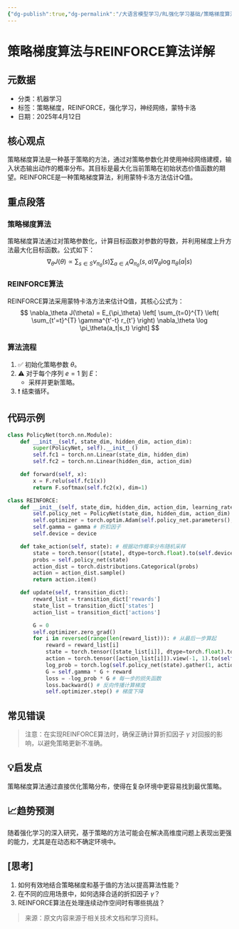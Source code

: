 ```yaml
---
{"dg-publish":true,"dg-permalink":"/大语言模型学习/RL强化学习基础/策略梯度算法","dg-home":false,"dg-description":"在此输入笔记的描述","dg-hide":false,"dg-hide-title":false,"dg-show-backlinks":true,"dg-show-local-graph":true,"dg-show-inline-title":true,"dg-pinned":false,"dg-passphrase":"在此输入访问密码","dg-enable-mathjax":false,"dg-enable-mermaid":false,"dg-enable-uml":false,"dg-note-icon":0,"dg-enable-dataview":false,"tags":["NLP"],"permalink":"/大语言模型学习/RL强化学习基础/策略梯度算法/","dgShowBacklinks":true,"dgShowLocalGraph":true,"dgShowInlineTitle":true,"dgPassFrontmatter":true,"noteIcon":0,"created":"2025-04-12T23:29:36.000+08:00","updated":"2025-04-13T13:06:02.498+08:00"}
---
```




# 策略梯度算法与REINFORCE算法详解

## 元数据
- 分类：机器学习
- 标签：策略梯度，REINFORCE，强化学习，神经网络，蒙特卡洛
- 日期：2025年4月12日


## 核心观点
策略梯度算法是一种基于策略的方法，通过对策略参数化并使用神经网络建模，输入状态输出动作的概率分布。其目标是最大化当前策略在初始状态价值函数的期望。REINFORCE是一种策略梯度算法，利用蒙特卡洛方法估计Q值。


## 重点段落

### 策略梯度算法
策略梯度算法通过对策略参数化，计算目标函数对参数的导数，并利用梯度上升方法最大化目标函数。公式如下：
$$
\nabla_\theta J(\theta) \propto \sum_{s \in S} \nu_{\pi_\theta}(s) \sum_{a \in A} Q_{\pi_\theta}(s, a) \nabla_\theta \log \pi_\theta(a|s)
$$


### REINFORCE算法
REINFORCE算法采用蒙特卡洛方法来估计Q值，其核心公式为：
$$
\nabla_\theta J(\theta) = E_{\pi_\theta} \left[ \sum_{t=0}^{T} \left( \sum_{t'=t}^{T} \gamma^{t'-t} r_{t'} \right) \nabla_\theta \log \pi_\theta(a_t|s_t) \right]
$$


### 算法流程
1. ✅ 初始化策略参数 $\theta$。
2. ⚠️ 对于每个序列 $e = 1$ 到 $E$：
   - 采样并更新策略。
3. ❗ 结束循环。


## 代码示例
```python
class PolicyNet(torch.nn.Module):
    def __init__(self, state_dim, hidden_dim, action_dim):
        super(PolicyNet, self).__init__()
        self.fc1 = torch.nn.Linear(state_dim, hidden_dim)
        self.fc2 = torch.nn.Linear(hidden_dim, action_dim)

    def forward(self, x):
        x = F.relu(self.fc1(x))
        return F.softmax(self.fc2(x), dim=1)

class REINFORCE:
    def __init__(self, state_dim, hidden_dim, action_dim, learning_rate, gamma, device):
        self.policy_net = PolicyNet(state_dim, hidden_dim, action_dim).to(device)
        self.optimizer = torch.optim.Adam(self.policy_net.parameters(), lr=learning_rate) # 使用Adam优化器
        self.gamma = gamma # 折扣因子
        self.device = device

    def take_action(self, state): # 根据动作概率分布随机采样
        state = torch.tensor([state], dtype=torch.float).to(self.device)
        probs = self.policy_net(state)
        action_dist = torch.distributions.Categorical(probs)
        action = action_dist.sample()
        return action.item()

    def update(self, transition_dict):
        reward_list = transition_dict['rewards']
        state_list = transition_dict['states']
        action_list = transition_dict['actions']

        G = 0
        self.optimizer.zero_grad()
        for i in reversed(range(len(reward_list))): # 从最后一步算起
            reward = reward_list[i]
            state = torch.tensor([state_list[i]], dtype=torch.float).to(self.device)
            action = torch.tensor([action_list[i]]).view(-1, 1).to(self.device)
            log_prob = torch.log(self.policy_net(state).gather(1, action))
            G = self.gamma * G + reward
            loss = -log_prob * G # 每一步的损失函数
            loss.backward() # 反向传播计算梯度
            self.optimizer.step() # 梯度下降

```


## 常见错误
> 注意：在实现REINFORCE算法时，确保正确计算折扣因子 $\gamma$ 对回报的影响，以避免策略更新不准确。


## 💡启发点
策略梯度算法通过直接优化策略分布，使得在复杂环境中更容易找到最优策略。


## 📈趋势预测
随着强化学习的深入研究，基于策略的方法可能会在解决高维度问题上表现出更强的能力，尤其是在动态和不确定环境中。


## [思考]
1. 如何有效地结合策略梯度和基于值的方法以提高算法性能？
2. 在不同的应用场景中，如何选择合适的折扣因子 $\gamma$？
3. REINFORCE算法在处理连续动作空间时有哪些挑战？

> 来源：原文内容来源于相关技术文档和学习资料。
